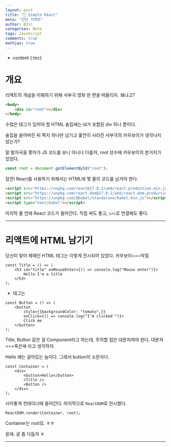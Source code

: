 ```yaml
---
layout: post
title: "💍 Simple React"
meta: "간단 리액트"
author: B31l
categories: Note
tags: JavaScript
comments: true
mathjax: true
---
```




* content
{:toc}
# 개요



리액트의 개념을 이해하기 위해 서부극 영화 한 편을 떠올리자. 왜냐고?

~~~html
<body>
    <div id="root"></div>
</body>
~~~

수많은 태그가 있어야 할 HTML 술집에는 id가 포함된 div 하나 뿐이다.

술집을 쓸어버린 뒤 쪽지 하나만 남기고 홀연히 사라진 서부극의 카우보이가 생각나지 않는가?

말 발자국을 쫓아가 JS 코드를 보니 아니나 다를까, root 상수에 카우보이의 본거지가 있었다.

```js
const root = document.getElementById("root");
```

잠깐! React를 사용하기 위해서는 HTML에 몇 줄의 코드를 남겨야 한다.

~~~html
<script src="https://unpkg.com/react@17.0.2/umd/react.production.min.js"></script>
<script src="https://unpkg.com/react-dom@17.0.2/umd/react-dom.production.min.js"></script>
<script src="https://unpkg.com/@babel/standalone/babel.min.js"></script>
<script type="text/babel"></script>
~~~

마지막 줄 안에 React 코드가 들어간다. 직접 써도 좋고, `src`로 연결해도 좋다.

---

# 리액트에 HTML 남기기

당신이 찾아 헤매던 HTML 태그는 이렇게 전시되어 있었다. 카우보이===악질

```react
const Title = () => (
    <h3 id="title" onMouseEnter={() => console.log("Mouse enter")}>
        Hello I'm a title
    </h3>
);
```

- 태그는 

```react
const Button = () => (
    <button 
        style={{backgroundColor: "tomato",}} 
        onClick={() => console.log("I'm clicked'")}>
        Click me
    </button>
);
```



Title, Button 같은 걸 Component라고 하는데, 주의할 점은 대문자여야 한다. 대문자===죽은애 라고 생각하자.

Hello 얘는 살아있는 놈이다. 그래서 button이 소문자다.

```react
const Container = (
    <div>
        <button>Hello</button> 
        <Title />
        <Button />
    </div>
);
```

사이좋게 컨테이너에 들어간다. 마지막으로 `ReactDOM`로 전시했다.

```react
ReactDOM.render(Container, root);
```

Container는 root로. ㅎㅎ

응애. 글 좀 다듬자 ㅎ

---

